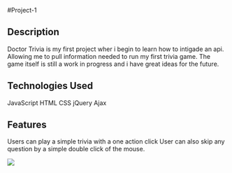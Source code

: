 #Project-1

## Description
Doctor Trivia is my first project wher i begin to learn how to intigade an api. Allowing me to pull information needed to run my first trivia game. The game itself is still a work in progress and i have great ideas for the future.

## Technologies Used
JavaScript
HTML
CSS
jQuery
Ajax


## Features 
Users can play a simple trivia with a one action click
User can also skip any question by a simple double click of the mouse.

<img src="https://imgur.com/a/vafyKOg"/>
